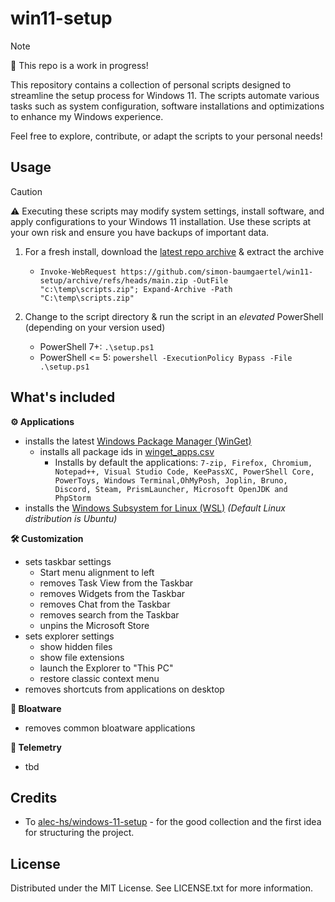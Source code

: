 # win11-setup

> [!NOTE]
> 🚧 This repo is a work in progress!

This repository contains a collection of personal scripts designed to streamline the setup process for Windows 11. 
The scripts automate various tasks such as system configuration, software installations and optimizations to enhance my Windows experience.

Feel free to explore, contribute, or adapt the scripts to your personal needs!

## Usage

> [!CAUTION]
> ⚠️ Executing these scripts may modify system settings, install software, and apply configurations to your Windows 11 installation. Use these scripts at your own risk and ensure you have backups of important data. 

1. For a fresh install, download the [latest repo archive](https://github.com/simon-baumgaertel/win11-setup/archive/refs/heads/main.zip) & extract the archive

    * `Invoke-WebRequest https://github.com/simon-baumgaertel/win11-setup/archive/refs/heads/main.zip -OutFile "c:\temp\scripts.zip"; Expand-Archive -Path "C:\temp\scripts.zip"`

2. Change to the script directory & run the script in an *elevated* PowerShell (depending on your version used)
    * PowerShell 7+: `.\setup.ps1`
    * PowerShell <= 5: `powershell -ExecutionPolicy Bypass -File .\setup.ps1` 

## What's included

**⚙️ Applications**
* installs the latest [Windows Package Manager (WinGet)](https://github.com/microsoft/winget-cli)
    * installs all package ids in [winget_apps.csv](winget_apps.csv)
        * Installs by default the applications: `7-zip, Firefox, Chromium, Notepad++, Visual Studio Code, KeePassXC, PowerShell Core, PowerToys, Windows Terminal,OhMyPosh, Joplin, Bruno, Discord, Steam, PrismLauncher, Microsoft OpenJDK and PhpStorm`
* installs the [Windows Subsystem for Linux (WSL)](https://learn.microsoft.com/en-us/windows/wsl/install) _(Default Linux distribution is Ubuntu)_

**🛠️ Customization**
* sets taskbar settings
    * Start menu alignment to left
    * removes Task View from the Taskbar
    * removes Widgets from the Taskbar
    * removes Chat from the Taskbar
    * removes search from the Taskbar
    * unpins the Microsoft Store
* sets explorer settings
    * show hidden files
    * show file extensions
    * launch the Explorer to "This PC"
    * restore classic context menu
* removes shortcuts from applications on desktop

**💩 Bloatware**

* removes common bloatware applications


**🧱 Telemetry**
* tbd

## Credits

* To [alec-hs/windows-11-setup](https://github.com/alec-hs/windows-11-setup) - for the good collection and the first idea for structuring the project.

## License 

Distributed under the MIT License. See LICENSE.txt for more information.